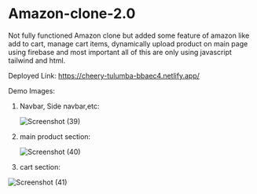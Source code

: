 # Amazon-clone-2.0
Not fully functioned Amazon clone but added some feature of amazon like add to cart, manage cart items, dynamically upload product on main page using firebase and most important all of this are only using javascript tailwind and html.

Deployed Link: https://cheery-tulumba-bbaec4.netlify.app/

Demo Images:

1. Navbar, Side navbar,etc:

    ![Screenshot (39)](https://user-images.githubusercontent.com/54110961/187134277-1e09d61d-daa5-4bfe-9e70-ac8c64d935a5.png)



2. main product section:

    ![Screenshot (40)](https://user-images.githubusercontent.com/54110961/187134323-a68f4a30-2e40-46e8-9722-606d301d6f92.png)



3. cart section:

  ![Screenshot (41)](https://user-images.githubusercontent.com/54110961/187134364-b8a868fb-280f-4d52-b8a1-adb9d0d29966.png)



